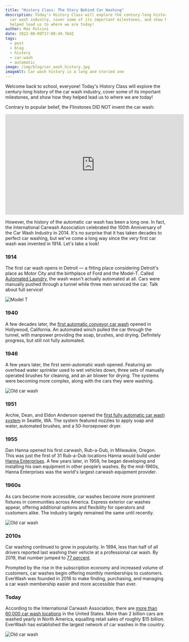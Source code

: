 ```yaml
---
title: "History Class: The Story Behind Car Washing"
description: Today's History Class will explore the century-long history of the
  car wash industry, cover some of its important milestones, and show how they
  helped lead us to where we are today!
author: Max Pulcini
date: 2022-08-09T17:00:49.764Z
tags:
  - post
  - blog
  - history
  - car-wash
  - automatic
image: /img/blog/car_wash_history.jpg
imageAlt: Car wash history is a long and storied one
---
```

Welcome back to school, everyone! Today's History Class will explore the century-long history of the car wash industry, cover some of its important milestones, and show how they helped lead us to where we are today!

Contrary to popular belief, the Flinstones DID NOT invent the car wash:

<iframe width="560" height="315" src="https://www.youtube.com/embed/syIo_ELCnTQ" title="YouTube video player" frameborder="0" allow="accelerometer; autoplay; clipboard-write; encrypted-media; gyroscope; picture-in-picture" allowfullscreen></iframe>

However, the history of the automatic car wash has been a long one. In fact, the International Carwash Association celebrated the 100th Anniversary of the Car Wash Industry in 2014. It's no surprise that it has taken decades to perfect car washing, but we've come a long way since the very first car wash was invented in 1914. Let's take a look!

### 1914

The first car wash opens in Detroit — a fitting place considering Detroit's place as Motor City and the birthplace of Ford and the Model-T. Called [Automated Laundry](https://autec-carwash.com/blog/news/how-the-first-automatic-car-wash-system-came-to-be/), the wash wasn't actually automated at all. Cars were manually pushed through a tunnel while three men serviced the car. Talk about full service!

![Model T](/img/blog/shutterstock_2119665845_model_t.jpg "Model T")

### 1940

A few decades later, the [first automatic conveyor car wash](https://www.carwash.com/brief-history-american-carwashing/) opened in Hollywood, California. An automated winch pulled the car through the tunnel, with manpower providing the soap, brushes, and drying. Definitely progress, but still not fully automated.

### 1946

A few years later, the first semi-automatic wash opened. Featuring an overhead water sprinkler used to wet vehicles down, three sets of manually operated brushes for cleaning, and an air blower for drying. The systems were becoming more complex, along with the cars they were washing.

![Old car wash](/img/blog/old_wash.jpg "Old car wash")

### 1951

Archie, Dean, and Eldon Anderson opened the [first fully automatic car wash system](https://aquabio.co/uncategorized/blog/car-wash-history-from-simple-beginnings-to-modern-day-features/#:~:text=The%20first%20car%20wash%20business,wash%20an%20assembly%2Dline%20feel.) in Seattle, WA. The system featured nozzles to apply soap and water, automated brushes, and a 50-horsepower dryer.

### 1955

Dan Hanna opened his first carwash, Rub-a-Dub, in Milwaukie, Oregon. This was just the first of 31 Rub-a-Dub locations Hanna would build under [Hanna Enterprises](https://magazine.northeast.aaa.com/daily/life/cars-trucks/auto-history/history-of-the-car-wash/). A few years later, in 1959, he began developing and installing his own equipment in other people’s washes. By the mid-1960s, Hanna Enterprises was the world's largest carwash equipment provider.

### 1960s

As cars become more accessible, car washes become more prominent fixtures in communities across America. Express exterior car washes appear, offering additional options and flexibility for operators and customers alike. The industry largely remained the same until recently.

![Old car wash](/img/blog/old_wash_3.jpg "Old car wash")

### 2010s

Car washing continued to grow in popularity. In 1994, less than half of all drivers reported last washing their vehicle at a professional car wash. By 2019, that number jumped to [77 percent](https://www.carwash.org/industry-information). 

Prompted by the rise in the subscription economy and increased volume of customers, car washes begin offering monthly memberships to customers. EverWash was founded in 2016 to make finding, purchasing, and managing a car wash membership easier and more accessible than ever. 

### Today

According to the International Carwash Association, there are [more than 60,000 car wash locations](https://www.carwash.org/industry-information) in the United States. More than 2 billion cars are washed yearly in North America, equalling retail sales of roughly $15 billion. EverWash has established the largest network of car washes in the country.

![Old car wash](/img/blog/old_wash_2.jpg "Old car wash")